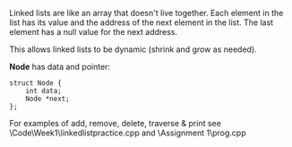 Linked lists are like an array that doesn't live together. Each element in the list has its value and the address of the next element in the list. The last element has a null value for the next address.

This allows linked lists to be dynamic (shrink and grow as needed).

**Node** has data and pointer:

```
struct Node {
    int data;
    Node *next;
};
```

For examples of add, remove, delete, traverse & print see \Code\Week1\linkedlistpractice.cpp and \Assignment 1\prog.cpp